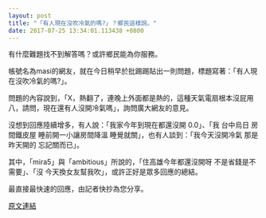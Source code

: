 ```yaml
---
layout: post
title: "「有人現在沒吹冷氣的嗎?」？鄉民這樣說。"
date: 2017-07-25 13:34:01.113438 +0800
---
```


有什麼難題找不到解答嗎？或許鄉民能為你服務。

帳號名為masi的網友，就在今日稍早於批踢踢貼出一則問題，標題寫著：「有人現在沒吹冷氣的嗎?」。

問題的內容說到，「X，熱翻了，連晚上外面都是熱的，這種天氣電扇根本沒屁用八，請問，現在還有人沒開冷氣嗎」，詢問廣大網友的意見。

沒想到回應陸續增多，有人說：「我家今年到現在都還沒開 0.0」、「我 台中烏日 房間鐵皮屋 睡前開一小讓房間降溫 睡覺就關」，也有人談到：「我今天沒開冷氣 那是昨天開的 忘記關而已」。

其中，「mira5」與「ambitious」所說的，「住高雄今年都還沒開呀 不是省錢是不需要」、「沒     今天換女友幫我吹」，或許正好是眾多回應的總結。

最直接最快速的回應，由記者快抄為您分享。

<a href = "https://www.ptt.cc/bbs/Gossiping/M.1500905661.A.92D.html">原文連結</a>

